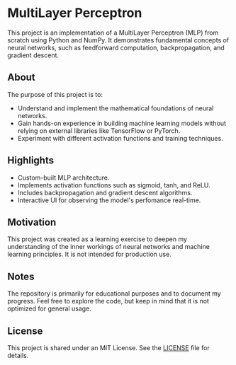 # MultiLayer Perceptron

This project is an implementation of a MultiLayer Perceptron (MLP) from scratch using Python and NumPy. It demonstrates fundamental concepts of neural networks, such as feedforward computation, backpropagation, and gradient descent.

## About

The purpose of this project is to:
- Understand and implement the mathematical foundations of neural networks.
- Gain hands-on experience in building machine learning models without relying on external libraries like TensorFlow or PyTorch.
- Experiment with different activation functions and training techniques.

## Highlights

- Custom-built MLP architecture.
- Implements activation functions such as sigmoid, tanh, and ReLU.
- Includes backpropagation and gradient descent algorithms.
- Interactive UI for observing the model's perfomance real-time.

## Motivation

This project was created as a learning exercise to deepen my understanding of the inner workings of neural networks and machine learning principles. It is not intended for production use.

## Notes

The repository is primarily for educational purposes and to document my progress. Feel free to explore the code, but keep in mind that it is not optimized for general usage.

## License

This project is shared under an MIT License. See the [LICENSE](LICENSE) file for details.
